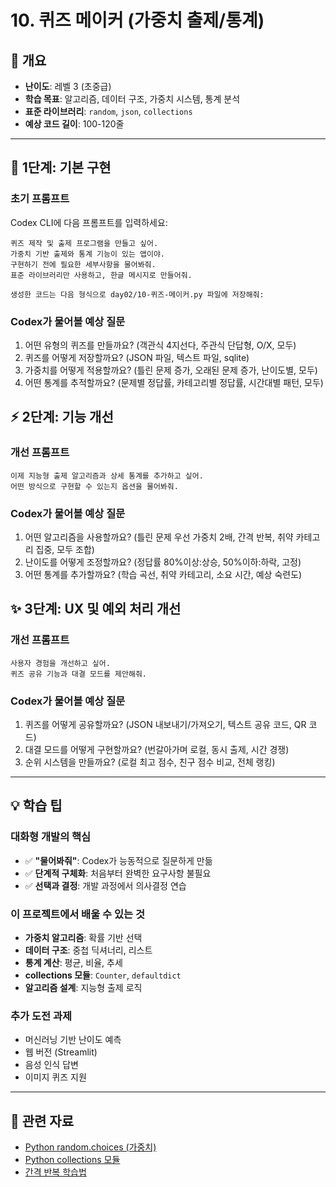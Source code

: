 # 10. 퀴즈 메이커 (가중치 출제/통계)

## 📌 개요

- **난이도**: 레벨 3 (초중급)
- **학습 목표**: 알고리즘, 데이터 구조, 가중치 시스템, 통계 분석
- **표준 라이브러리**: `random`, `json`, `collections`
- **예상 코드 길이**: 100-120줄

---

## 🚀 1단계: 기본 구현

### 초기 프롬프트

Codex CLI에 다음 프롬프트를 입력하세요:

```
퀴즈 제작 및 출제 프로그램을 만들고 싶어.
가중치 기반 출제와 통계 기능이 있는 앱이야.
구현하기 전에 필요한 세부사항을 물어봐줘.
표준 라이브러리만 사용하고, 한글 메시지로 만들어줘.

생성한 코드는 다음 형식으로 day02/10-퀴즈-메이커.py 파일에 저장해줘:
```

### Codex가 물어볼 예상 질문

1. 어떤 유형의 퀴즈를 만들까요? (객관식 4지선다, 주관식 단답형, O/X, 모두)
2. 퀴즈를 어떻게 저장할까요? (JSON 파일, 텍스트 파일, sqlite)
3. 가중치를 어떻게 적용할까요? (틀린 문제 증가, 오래된 문제 증가, 난이도별, 모두)
4. 어떤 통계를 추적할까요? (문제별 정답률, 카테고리별 정답률, 시간대별 패턴, 모두)

## ⚡ 2단계: 기능 개선

### 개선 프롬프트

```
이제 지능형 출제 알고리즘과 상세 통계를 추가하고 싶어.
어떤 방식으로 구현할 수 있는지 옵션을 물어봐줘.
```

### Codex가 물어볼 예상 질문

1. 어떤 알고리즘을 사용할까요? (틀린 문제 우선 가중치 2배, 간격 반복, 취약 카테고리 집중, 모두 조합)
2. 난이도를 어떻게 조정할까요? (정답률 80%이상:상승, 50%이하:하락, 고정)
3. 어떤 통계를 추가할까요? (학습 곡선, 취약 카테고리, 소요 시간, 예상 숙련도)

## ✨ 3단계: UX 및 예외 처리 개선

### 개선 프롬프트

```
사용자 경험을 개선하고 싶어.
퀴즈 공유 기능과 대결 모드를 제안해줘.
```

### Codex가 물어볼 예상 질문

1. 퀴즈를 어떻게 공유할까요? (JSON 내보내기/가져오기, 텍스트 공유 코드, QR 코드)
2. 대결 모드를 어떻게 구현할까요? (번갈아가며 로컬, 동시 출제, 시간 경쟁)
3. 순위 시스템을 만들까요? (로컬 최고 점수, 친구 점수 비교, 전체 랭킹)

---

## 💡 학습 팁

### 대화형 개발의 핵심

- ✅ **"물어봐줘"**: Codex가 능동적으로 질문하게 만듦
- ✅ **단계적 구체화**: 처음부터 완벽한 요구사항 불필요
- ✅ **선택과 결정**: 개발 과정에서 의사결정 연습

### 이 프로젝트에서 배울 수 있는 것

- **가중치 알고리즘**: 확률 기반 선택
- **데이터 구조**: 중첩 딕셔너리, 리스트
- **통계 계산**: 평균, 비율, 추세
- **collections 모듈**: `Counter`, `defaultdict`
- **알고리즘 설계**: 지능형 출제 로직

### 추가 도전 과제

- 머신러닝 기반 난이도 예측
- 웹 버전 (Streamlit)
- 음성 인식 답변
- 이미지 퀴즈 지원

---

## 🔗 관련 자료

- [Python random.choices (가중치)](https://docs.python.org/ko/3/library/random.html#random.choices)
- [Python collections 모듈](https://docs.python.org/ko/3/library/collections.html)
- [간격 반복 학습법](https://ko.wikipedia.org/wiki/%EA%B0%84%EA%B2%A9_%EB%B0%98%EB%B3%B5)
